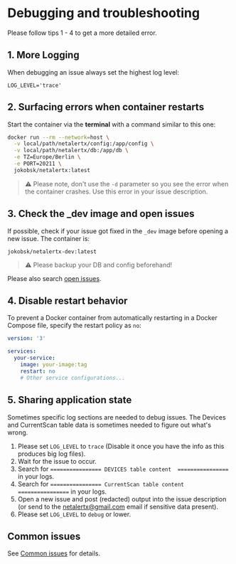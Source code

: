 # Debugging and troubleshooting

Please follow tips 1 - 4 to get a more detailed error. 

## 1. More Logging 

When debugging an issue always set the highest log level:

`LOG_LEVEL='trace'`

## 2. Surfacing errors when container restarts 

Start the container via the **terminal** with a command similar to this one:

```bash
docker run --rm --network=host \
  -v local/path/netalertx/config:/app/config \
  -v local/path/netalertx/db:/app/db \
  -e TZ=Europe/Berlin \
  -e PORT=20211 \
  jokobsk/netalertx:latest

```

> ⚠ Please note, don't use the `-d` parameter so you see the error when the container crashes. Use this error in your issue description.

## 3. Check the _dev image and open issues 

If possible, check if your issue got fixed in the `_dev` image before opening a new issue. The container is:

`jokobsk/netalertx-dev:latest`

> ⚠ Please backup your DB and config beforehand!

Please also search [open issues](https://github.com/jokob-sk/NetAlertX/issues).

## 4. Disable restart behavior 

To prevent a Docker container from automatically restarting in a Docker Compose file, specify the restart policy as `no`:

```yaml
version: '3'

services:
  your-service:
    image: your-image:tag
    restart: no
    # Other service configurations...
```

## 5. Sharing application state

Sometimes specific log sections are needed to debug issues. The Devices and CurrentScan table data is sometimes needed to figure out what's wrong. 

1. Please set `LOG_LEVEL` to `trace` (Disable it once you have the info as this produces big log files).
2. Wait for the issue to occur.
3. Search for `================ DEVICES table content  ================` in your logs.
4. Search for `================ CurrentScan table content  ================` in your logs.
5. Open a new issue and post (redacted) output into the issue description (or send to the netalertx@gmail.com email if sensitive data present).
6. Please set `LOG_LEVEL` to `debug` or lower.

## Common issues

See [Common issues](./COMMON_ISSUES.md) for details. 
